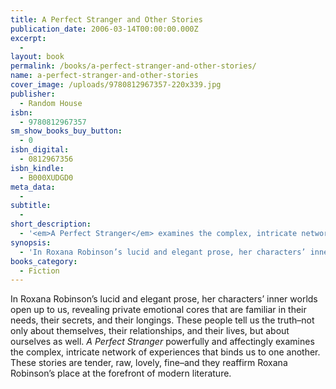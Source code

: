 ```yaml
---
title: A Perfect Stranger and Other Stories
publication_date: 2006-03-14T00:00:00.000Z
excerpt:
  -
layout: book
permalink: /books/a-perfect-stranger-and-other-stories/
name: a-perfect-stranger-and-other-stories
cover_image: /uploads/9780812967357-220x339.jpg
publisher:
  - Random House
isbn:
  - 9780812967357
sm_show_books_buy_button:
  - 0
isbn_digital:
  - 0812967356
isbn_kindle:
  - B000XUDGD0
meta_data:
  -
subtitle:
  -
short_description:
  - '<em>A Perfect Stranger</em> examines the complex, intricate network of experiences that binds us to one another.'
synopsis:
  - 'In Roxana Robinson’s lucid and elegant prose, her characters’ inner worlds open up to us, revealing private emotional cores that are familiar in their needs, their secrets, and their longings. These people tell us the truth–not only about themselves, their relationships, and their lives, but about ourselves as well. <em>A Perfect Stranger</em> powerfully and affectingly examines the complex, intricate network of experiences that binds us to one another. These stories are tender, raw, lovely, fine–and they reaffirm Roxana Robinson’s place at the forefront of modern literature.'
books_category:
  - Fiction
---
```

In Roxana Robinson’s lucid and elegant prose, her characters’ inner worlds open up to us, revealing private emotional cores that are familiar in their needs, their secrets, and their longings. These people tell us the truth–not only about themselves, their relationships, and their lives, but about ourselves as well. *A Perfect Stranger* powerfully and affectingly examines the complex, intricate network of experiences that binds us to one another. These stories are tender, raw, lovely, fine–and they reaffirm Roxana Robinson’s place at the forefront of modern literature.
